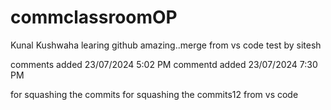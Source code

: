 # commclassroomOP

Kunal Kushwaha learing github amazing..merge from vs code
test by sitesh

comments added 23/07/2024 5:02 PM
commentd added 23/07/2024 7:30 PM

for squashing the commits
for squashing the commits12
from vs code
